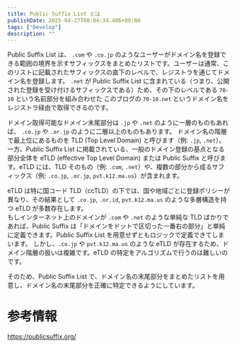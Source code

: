 ```yaml
---
title: Public Suffix List とは
publishDate: 2025-04-27T08:04:34.406+09:00
tags: ["Develop"]
description: ""
---
```


Public Suffix List は、 `.com` や `.co.jp` のようなユーザーがドメイン名を登録できる範囲の境界を示すサフィックスをまとめたリストです。ユーザーは通常、このリストに記載されたサフィックスの直下のレベルで、レジストラを通じてドメイン名を登録します。
`.net` が Public Suffix List に含まれている（つまり、公開された登録を受け付けるサフィックスである）ため、その下のレベルである `70-10` という名前部分を組み合わせた このブログの `70-10.net` というドメイン名をレジストラ経由で取得できるのです。

ドメイン取得可能なドメイン末尾部分は `.jp` や `.net` のように一層のものもあれば、 `.co.jp` や `.or.jp` のように二層以上のものもあります。
ドメイン名の階層で最上位にあるものを TLD (Top Level Domain) と呼びます（例: `.jp`, `.net`）。一方、Public Suffix List に掲載されている、一般のドメイン登録の基点となる部分全体を eTLD (effective Top Level Domain) または Public Suffix と呼びます。eTLD には、TLD そのもの（例: `.com`, `.net`）や、複数の部分から成るサフィックス（例: `.co.jp`, `.or.jp`, `pvt.k12.ma.us`）が含まれます。

eTLD は特に国コード TLD（ccTLD）の下では、国や地域ごとに登録ポリシーが異なり、その結果として `.co.jp`, `.or.id`, `pvt.k12.ma.us` のような多層構造を持つ eTLD が多数存在します。  
もしインターネット上のドメインが `.com` や `.net` のような単純な TLD ばかりであれば、Public Suffix は「ドメインをドットで区切った一番右の部分」と単純に定義できます。Public Suffix List を用意せずともロジックで定義できてしまいます。
しかし、`.co.jp` や `pvt.k12.ma.us` のような eTLD が存在するため、ドメイン階層の扱いは複雑です。eTLD の特定をアルゴリズムで行うのは難しいのです。

そのため、Public Suffix List で、ドメイン名の末尾部分をまとめたリストを用意し、ドメイン名の末尾部分を正確に特定できるようにしています。

# 参考情報

https://publicsuffix.org/
